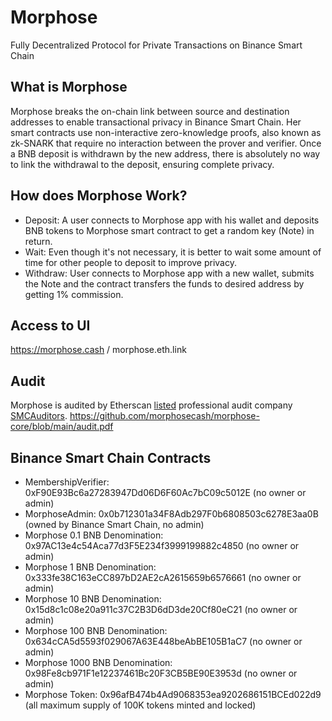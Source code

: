 Morphose
==================
Fully Decentralized Protocol for Private Transactions on Binance Smart Chain

## What is Morphose
Morphose breaks the on-chain link between source and destination addresses to enable transactional privacy in Binance Smart Chain. Her smart contracts use non-interactive zero-knowledge proofs, also known as zk-SNARK that require no interaction between the prover and verifier. Once a BNB deposit is withdrawn by the new address, there is absolutely no way to link the withdrawal to the deposit, ensuring complete privacy.

## How does Morphose Work?
- Deposit: A user connects to Morphose app with his wallet and deposits BNB tokens to Morphose smart contract to get a random key (Note) in return.
- Wait: Even though it's not necessary, it is better to wait some amount of time for other people to deposit to improve privacy.
- Withdraw: User connects to Morphose app with a new wallet, submits the Note and the contract transfers the funds to desired address by getting 1% commission.

## Access to UI
https://morphose.cash / morphose.eth.link

## Audit
Morphose is audited by Etherscan [listed](https://etherscan.io/directory/Smart_Contracts/Smart_Contracts_Audit_And_Security?q=&p=2) professional audit company [SMCAuditors](https://smcauditors.com).
https://github.com/morphosecash/morphose-core/blob/main/audit.pdf

## Binance Smart Chain Contracts
- MembershipVerifier: 0xF90E93Bc6a27283947Dd06D6F60Ac7bC09c5012E (no owner or admin)
- MorphoseAdmin: 0x0b712301a34F8Adb297F0b6808503c6278E3aa0B (owned by Binance Smart Chain, no admin)
- Morphose 0.1 BNB Denomination: 0x97AC13e4c54Aca77d3F5E234f3999199882c4850 (no owner or admin)
- Morphose 1 BNB Denomination: 0x333fe38C163eCC897bD2AE2cA2615659b6576661 (no owner or admin)
- Morphose 10 BNB Denomination: 0x15d8c1c08e20a911c37C2B3D6dD3de20Cf80eC21 (no owner or admin)
- Morphose 100 BNB Denomination: 0x634cCA5d5593f029067A63E448beAbBE105B1aC7 (no owner or admin)
- Morphose 1000 BNB Denomination: 0x98Fe8cb971F1e12237461Bc20F3CB5BE90E3953d (no owner or admin)
- Morphose Token: 0x96afB474b4Ad9068353ea9202686151BCEd022d9 (all maximum supply of 100K tokens minted and locked)
